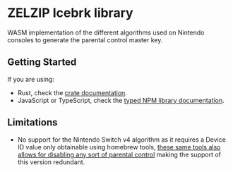 # ZELZIP Icebrk library

WASM implementation of the different algorithms used on Nintendo consoles to generate the parental control master key.

## Getting Started

If you are using:

- Rust, check the [crate documentation](https://docs.rs/zelzip_icebrk).
- JavaScript or TypeScript, check the [typed NPM library documentation](https://wasm.icebrk.docs.zelzip.dev).

## Limitations

- No support for the Nintendo Switch v4 algorithm as it requires a Device ID value only obtainable using homebrew tools, [these same tools also allows for disabling any sort of parental control](https://gbatemp.net/threads/reset-parental-control-nx-an-easy-to-reset-the-pin-for-controls.556891/) making the support of this version redundant.

